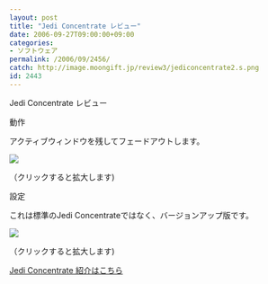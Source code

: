```yaml
---
layout: post
title: "Jedi Concentrate レビュー"
date: 2006-09-27T09:00:00+09:00
categories:
- ソフトウェア
permalink: /2006/09/2456/
catch: http://image.moongift.jp/review3/jediconcentrate2.s.png
id: 2443
---
```

Jedi Concentrate レビュー  
<!--more-->

動作

  

アクティブウィンドウを残してフェードアウトします。

  

[![](http://image.moongift.jp/review3/jediconcentrate1.s.png)](http://image.moongift.jp/review3/jediconcentrate1.png)  
  
（クリックすると拡大します)

  

設定

  

これは標準のJedi Concentrateではなく、バージョンアップ版です。

  

[![](http://image.moongift.jp/review3/jediconcentrate2.s.png)](http://image.moongift.jp/review3/jediconcentrate2.png)  
  
（クリックすると拡大します)

  

[Jedi Concentrate 紹介はこちら](http://fw.moongift.jp/intro/i-2455.html)

